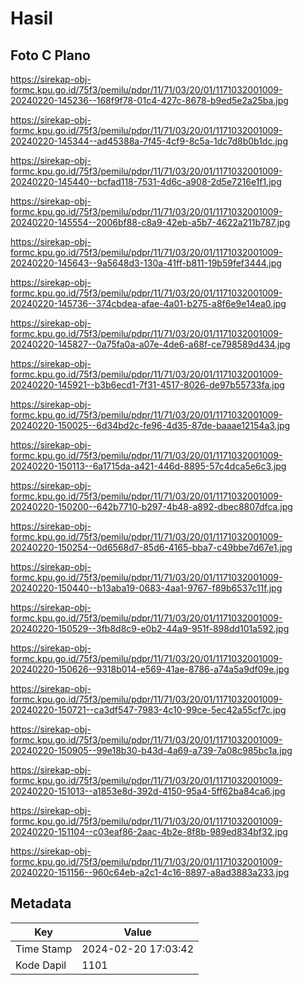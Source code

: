 # Hasil

## Foto C Plano

https://sirekap-obj-formc.kpu.go.id/75f3/pemilu/pdpr/11/71/03/20/01/1171032001009-20240220-145236--168f9f78-01c4-427c-8678-b9ed5e2a25ba.jpg

https://sirekap-obj-formc.kpu.go.id/75f3/pemilu/pdpr/11/71/03/20/01/1171032001009-20240220-145344--ad45388a-7f45-4cf9-8c5a-1dc7d8b0b1dc.jpg

https://sirekap-obj-formc.kpu.go.id/75f3/pemilu/pdpr/11/71/03/20/01/1171032001009-20240220-145440--bcfad118-7531-4d6c-a908-2d5e7216e1f1.jpg

https://sirekap-obj-formc.kpu.go.id/75f3/pemilu/pdpr/11/71/03/20/01/1171032001009-20240220-145554--2006bf88-c8a9-42eb-a5b7-4622a211b787.jpg

https://sirekap-obj-formc.kpu.go.id/75f3/pemilu/pdpr/11/71/03/20/01/1171032001009-20240220-145643--9a5648d3-130a-41ff-b811-19b59fef3444.jpg

https://sirekap-obj-formc.kpu.go.id/75f3/pemilu/pdpr/11/71/03/20/01/1171032001009-20240220-145736--374cbdea-afae-4a01-b275-a8f6e9e14ea0.jpg

https://sirekap-obj-formc.kpu.go.id/75f3/pemilu/pdpr/11/71/03/20/01/1171032001009-20240220-145827--0a75fa0a-a07e-4de6-a68f-ce798589d434.jpg

https://sirekap-obj-formc.kpu.go.id/75f3/pemilu/pdpr/11/71/03/20/01/1171032001009-20240220-145921--b3b6ecd1-7f31-4517-8026-de97b55733fa.jpg

https://sirekap-obj-formc.kpu.go.id/75f3/pemilu/pdpr/11/71/03/20/01/1171032001009-20240220-150025--6d34bd2c-fe96-4d35-87de-baaae12154a3.jpg

https://sirekap-obj-formc.kpu.go.id/75f3/pemilu/pdpr/11/71/03/20/01/1171032001009-20240220-150113--6a1715da-a421-446d-8895-57c4dca5e6c3.jpg

https://sirekap-obj-formc.kpu.go.id/75f3/pemilu/pdpr/11/71/03/20/01/1171032001009-20240220-150200--642b7710-b297-4b48-a892-dbec8807dfca.jpg

https://sirekap-obj-formc.kpu.go.id/75f3/pemilu/pdpr/11/71/03/20/01/1171032001009-20240220-150254--0d6568d7-85d6-4165-bba7-c49bbe7d67e1.jpg

https://sirekap-obj-formc.kpu.go.id/75f3/pemilu/pdpr/11/71/03/20/01/1171032001009-20240220-150440--b13aba19-0683-4aa1-9767-f89b6537c11f.jpg

https://sirekap-obj-formc.kpu.go.id/75f3/pemilu/pdpr/11/71/03/20/01/1171032001009-20240220-150529--3fb8d8c9-e0b2-44a9-951f-898dd101a592.jpg

https://sirekap-obj-formc.kpu.go.id/75f3/pemilu/pdpr/11/71/03/20/01/1171032001009-20240220-150626--9318b014-e569-41ae-8786-a74a5a9df09e.jpg

https://sirekap-obj-formc.kpu.go.id/75f3/pemilu/pdpr/11/71/03/20/01/1171032001009-20240220-150721--ca3df547-7983-4c10-99ce-5ec42a55cf7c.jpg

https://sirekap-obj-formc.kpu.go.id/75f3/pemilu/pdpr/11/71/03/20/01/1171032001009-20240220-150905--99e18b30-b43d-4a69-a739-7a08c985bc1a.jpg

https://sirekap-obj-formc.kpu.go.id/75f3/pemilu/pdpr/11/71/03/20/01/1171032001009-20240220-151013--a1853e8d-392d-4150-95a4-5ff62ba84ca6.jpg

https://sirekap-obj-formc.kpu.go.id/75f3/pemilu/pdpr/11/71/03/20/01/1171032001009-20240220-151104--c03eaf86-2aac-4b2e-8f8b-989ed834bf32.jpg

https://sirekap-obj-formc.kpu.go.id/75f3/pemilu/pdpr/11/71/03/20/01/1171032001009-20240220-151156--960c64eb-a2c1-4c16-8897-a8ad3883a233.jpg


## Metadata

| Key        | Value               |
| ---------- | ------------------- |
| Time Stamp | 2024-02-20 17:03:42 |
| Kode Dapil | 1101                |



